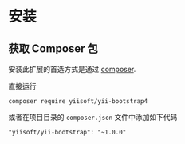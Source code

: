 安装
============

## 获取 Composer 包

安装此扩展的首选方式是通过 [composer](https://getcomposer.org/download/).

直接运行

```
composer require yiisoft/yii-bootstrap4
```

或者在项目目录的 `composer.json` 文件中添加如下代码

```
"yiisoft/yii-bootstrap": "~1.0.0"
```
